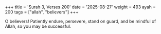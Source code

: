 +++
title = 'Surah 3, Verses 200'
date = '2025-08-27'
weight = 493
ayah = 200
tags = ["allah", "believers"]
+++

O believers! Patiently endure, persevere, stand on guard, and be mindful of Allah, so you may be successful.